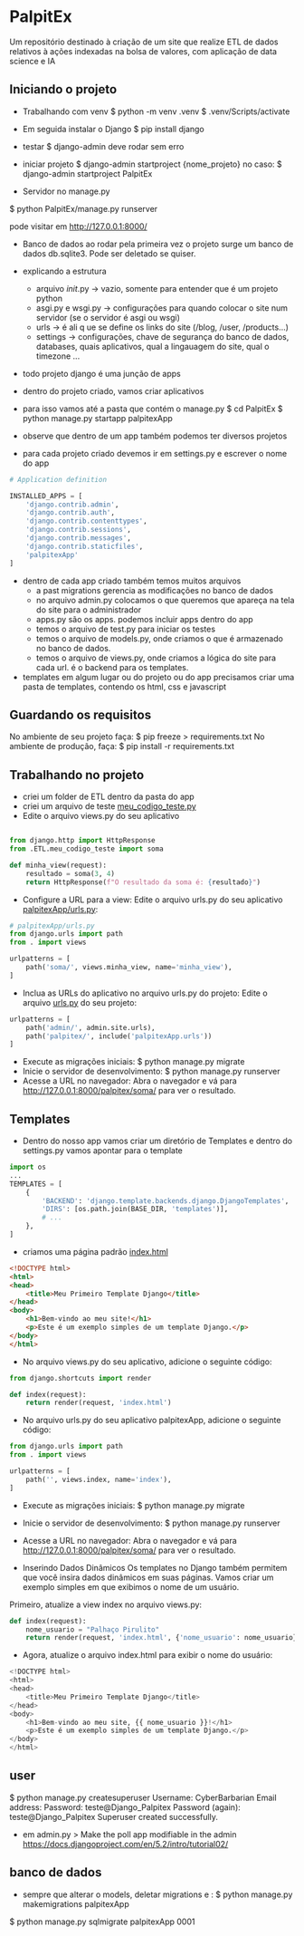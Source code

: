 # PalpitEx
Um repositório destinado à criação de um site que realize ETL de dados relativos à ações indexadas na bolsa de valores, com aplicação de data science e IA




## Iniciando o projeto


- Trabalhando com venv
$ python -m venv .venv
$ .venv/Scripts/activate

- Em seguida instalar o Django
$ pip install django 

- testar
$ django-admin
deve rodar sem erro

- iniciar projeto
$ django-admin startproject {nome_projeto}
no caso: $ django-admin startproject PalpitEx

- Servidor no manage.py

$ python PalpitEx/manage.py runserver

pode visitar em http://127.0.0.1:8000/

- Banco de dados
ao rodar pela primeira vez o projeto surge um banco de dados db.sqlite3. Pode ser deletado se quiser.

- explicando a estrutura
  - arquivo _init_.py -> vazio, somente para entender que é um projeto python
  - asgi.py e wsgi.py -> configurações para quando colocar o site num servidor (se o servidor é asgi ou wsgi)
  - urls -> é ali q ue se define os links do site (/blog, /user, /products...)
  - settings -> configurações, chave de segurança do banco de dados, databases, quais aplicativos, qual a lingauagem do site, qual o timezone ...

- todo projeto django é uma junção de apps
- dentro do projeto criado, vamos criar aplicativos
- para isso vamos até a pasta que contém o manage.py
$ cd PalpitEx
$ python manage.py startapp palpitexApp

- observe que dentro de um app também podemos ter diversos projetos
- para cada projeto criado devemos ir em settings.py e escrever o nome do app
```python
# Application definition

INSTALLED_APPS = [
    'django.contrib.admin',
    'django.contrib.auth',
    'django.contrib.contenttypes',
    'django.contrib.sessions',
    'django.contrib.messages',
    'django.contrib.staticfiles',
    'palpitexApp'
]
```

- dentro de cada app criado também temos muitos arquivos
    - a past migrations gerencia as modificações no banco de dados
    - no arquivo admin.py colocamos o que queremos que apareça na tela do site para o administrador
    - apps.py são os apps. podemos incluir apps dentro do app 
    - temos o arquivo de test.py para iniciar os testes
    - temos o arquivo de models.py, onde criamos o que é armazenado no banco de dados.
    - temos o arquivo de views.py, onde criamos a lógica do site para cada url. é o backend para os templates.
- templates
 em algum lugar ou do projeto ou do app precisamos criar uma pasta de templates, contendo os html, css e javascript

## Guardando os requisitos

No ambiente de seu projeto faça:
$ pip freeze > requirements.txt
No ambiente de produção, faça:
$ pip install -r requirements.txt

## Trabalhando no projeto
- criei um folder de ETL dentro da pasta do app
- criei um arquivo de teste [meu_codigo_teste.py](PalpitEx/palpitexApp/ETL/meu_codigo_teste.py)
- Edite o arquivo views.py do seu aplicativo
```python

from django.http import HttpResponse
from .ETL.meu_codigo_teste import soma

def minha_view(request):
    resultado = soma(3, 4)
    return HttpResponse(f"O resultado da soma é: {resultado}")


```
- Configure a URL para a view: Edite o arquivo urls.py do seu aplicativo [palpitexApp/urls.py](PalpitEx/palpitexApp/url.py):

```python
# palpitexApp/urls.py
from django.urls import path
from . import views

urlpatterns = [
    path('soma/', views.minha_view, name='minha_view'),
]
```
- Inclua as URLs do aplicativo no arquivo urls.py do projeto: Edite o arquivo [urls.py](PalpitEx/PalpitEx/urls.py) do seu projeto:

```python
urlpatterns = [
    path('admin/', admin.site.urls),
    path('palpitex/', include('palpitexApp.urls'))
]
```

- Execute as migrações iniciais: 
$ python manage.py migrate
- Inicie o servidor de desenvolvimento:
$ python manage.py runserver
- Acesse a URL no navegador: Abra o navegador e vá para http://127.0.0.1:8000/palpitex/soma/ para ver o resultado.

## Templates
- Dentro do nosso app vamos criar um diretório de Templates e dentro do settings.py vamos apontar para o template
```python
import os
...
TEMPLATES = [
    {
        'BACKEND': 'django.template.backends.django.DjangoTemplates',
        'DIRS': [os.path.join(BASE_DIR, 'templates')],
        # ...
    },
]

```
- criamos uma página padrão [index.html](PalpitEx/palpitexApp/templates/index.html)
```html 
<!DOCTYPE html>
<html>
<head>
    <title>Meu Primeiro Template Django</title>
</head>
<body>
    <h1>Bem-vindo ao meu site!</h1>
    <p>Este é um exemplo simples de um template Django.</p>
</body>
</html>
```
- No arquivo views.py do seu aplicativo, adicione o seguinte código:
```python
from django.shortcuts import render

def index(request):
    return render(request, 'index.html')

```

- No arquivo urls.py do seu aplicativo palpitexApp, adicione o seguinte código:

```python
from django.urls import path
from . import views

urlpatterns = [
    path('', views.index, name='index'),
]
```

- Execute as migrações iniciais: 
$ python manage.py migrate
- Inicie o servidor de desenvolvimento:
$ python manage.py runserver
- Acesse a URL no navegador: Abra o navegador e vá para http://127.0.0.1:8000/palpitex/soma/ para ver o resultado.

- Inserindo Dados Dinâmicos
Os templates no Django também permitem que você insira dados dinâmicos em suas páginas. Vamos criar um exemplo simples em que exibimos o nome de um usuário.

Primeiro, atualize a view index no arquivo views.py:

```python 
def index(request):
    nome_usuario = "Palhaço Pirulito"
    return render(request, 'index.html', {'nome_usuario': nome_usuario})
```

- Agora, atualize o arquivo index.html para exibir o nome do usuário:
```python
<!DOCTYPE html>
<html>
<head>
    <title>Meu Primeiro Template Django</title>
</head>
<body>
    <h1>Bem-vindo ao meu site, {{ nome_usuario }}!</h1>
    <p>Este é um exemplo simples de um template Django.</p>
</body>
</html>
```

## user

$ python manage.py createsuperuser
Username: CyberBarbarian
Email address: 
Password: teste@Django_Palpitex
Password (again): teste@Django_Palpitex
Superuser created successfully.

- em admin.py > Make the poll app modifiable in the admin
  https://docs.djangoproject.com/en/5.2/intro/tutorial02/

## banco de dados

- sempre que alterar o models, deletar migrations e :
$ python manage.py makemigrations palpitexApp

$ python manage.py sqlmigrate palpitexApp 0001
